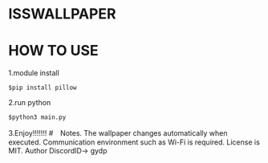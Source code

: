 # ISSWALLPAPER
# HOW TO USE
1.module install
```
$pip install pillow
```
2.run python
```
$python3 main.py
```
3.Enjoy!!!!!!!
#　Notes.
The wallpaper changes automatically when executed.
Communication environment such as Wi-Fi is required.
License is MIT.
Author DiscordID→ gydp 
